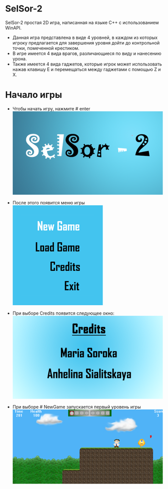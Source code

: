 # SelSor-2

SelSor-2 простая 2D игра, написанная на языке C++ с использованием WinAPI.
- Данная игра представлена в виде 4 уровней, в каждом из которых игроку предлагается для завершения уровня дойти до контрольной точки, помеченной крестиком.
- В игре имеется 4 вида врагов, различающиеся по виду и нанесению урона. 
- Также имеется 4 вида гаджетов, которые игрок может использовать нажав клавишу E и перемещаться между гаджетами с помощью Z и X. 
# Начало игры
- Чтобы начать игру, нажмите # enter
![](images/SplashScreen2.bmp)

- После этого появится меню игры
![](images/menu-new.bmp)

- При выборе Credits появится следующее окно:
![](images/Credits.bmp)

- При выборе # NewGame запускается первый уровень игры
![](images/1.png)
